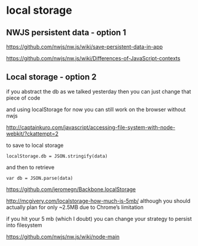 # local storage
<!-- from conversation with Dan -->


## NWJS persistent data  - option 1

https://github.com/nwjs/nw.js/wiki/save-persistent-data-in-app

https://github.com/nwjs/nw.js/wiki/Differences-of-JavaScript-contexts


## Local storage - option 2

if you abstract the db as we talked yesterday then you can just change that piece of code

and using localStorage for now you can still work on the browser without nwjs

http://captainkuro.com/javascript/accessing-file-system-with-node-webkit/?ckattempt=2

to save to local storage
```
localStorage.db = JSON.stringify(data)
```
and then to retrieve
```
var db = JSON.parse(data)
```

https://github.com/jeromegn/Backbone.localStorage


http://mcgivery.com/localstorage-how-much-is-5mb/
although you should actually plan for only ~2.5MB due to Chrome’s limitation

if you hit your 5 mb (which I doubt) you can change your strategy
 to persist into filesystem

 https://github.com/nwjs/nw.js/wiki/node-main
